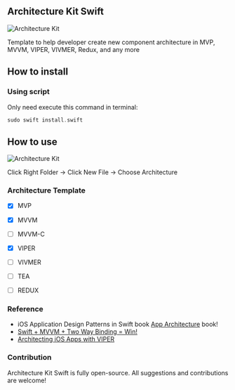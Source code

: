 
## Architecture Kit Swift

![Architecture Kit](https://raw.githubusercontent.com/fauzisho/Architecture-Kit-Swift/master/image.png)

Template to help developer create new component architecture in MVP, MVVM, VIPER, VIVMER, Redux, and any more

## How to install

### Using script
Only need execute this command in terminal:
```swift
sudo swift install.swift
```

## How to use

![Architecture Kit](https://raw.githubusercontent.com/fauzisho/Architecture-Kit-Swift/master/image2.png)

Click Right Folder -> Click New File -> Choose Architecture


### Architecture Template

- [x] MVP
- [x] MVVM
- [ ] MVVM-C
- [x] VIPER
- [ ] VIVMER
- [ ] TEA
- [ ] REDUX


### Reference 

- iOS Application Design Patterns in Swift book [App Architecture](https://www.objc.io/books/app-architecture/) book!
- [Swift + MVVM + Two Way Binding = Win!](https://codeburst.io/swift-mvvm-two-way-binding-win-b447edc55ff5)
- [Architecting iOS Apps with VIPER](https://www.objc.io/issues/13-architecture/viper/)

### Contribution
Architecture Kit Swift is fully open-source. All suggestions and contributions are welcome!


